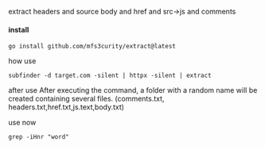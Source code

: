 extract headers and source body and href and src->js and comments

#### install 
```
go install github.com/mfs3curity/extract@latest
```

how use
```
subfinder -d target.com -silent | httpx -silent | extract
```

after use 
After executing the command, a folder with a random name will be created containing several files. (comments.txt, headers.txt,href.txt,js.text,body.txt)

use now
```
grep -iHnr "word"
```
